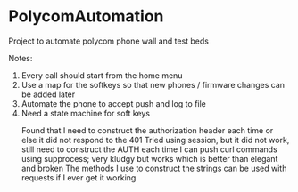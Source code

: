 PolycomAutomation
=================

Project to automate polycom phone wall and test beds

Notes:
   <ol><li>  Every call should start from the home menu
   <li>  Use a map for the softkeys so that new phones / firmware changes can be added later
   <li>  Automate the phone to accept push and log to file
  <li>  Need a state machine for soft keys

Found that I need to construct the authorization header each time or else it did not respond to the 401
Tried using session, but it did not work, still need to construct the AUTH each time
I can push curl commands using supprocess; very kludgy but works which is better than elegant and broken
The methods I use to construct the strings can be used with requests if I ever get it working
